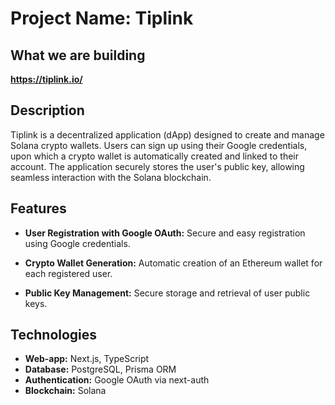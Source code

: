 # Project Name: Tiplink

## What we are building

**https://tiplink.io/**

## Description

Tiplink is a decentralized application (dApp) designed to create and manage Solana crypto wallets. Users can sign up using their Google credentials, upon which a crypto wallet is automatically created and linked to their account. The application securely stores the user's public key, allowing seamless interaction with the Solana blockchain.

## Features
- **User Registration with Google OAuth:** Secure and easy registration using Google credentials.

- **Crypto Wallet Generation:** Automatic creation of an Ethereum wallet for each registered user.

- **Public Key Management:** Secure storage and retrieval of user public keys.

## Technologies

- **Web-app:** Next.js, TypeScript
- **Database:** PostgreSQL, Prisma ORM
- **Authentication:** Google OAuth via next-auth
- **Blockchain:** Solana
